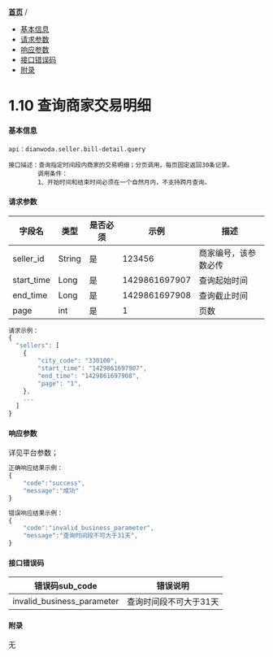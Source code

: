[**首页**](https://open-qa1.dwbops.com/) /


- <a href="#基本信息">基本信息</a>
- <a href="#请求参数">请求参数</a>
- <a href="#响应参数">响应参数</a>
- <a href="#接口错误码">接口错误码</a>
- <a href="#附录">附录</a>


# 1.10 查询商家交易明细

#### 基本信息
```
api：dianwoda.seller.bill-detail.query

接口描述：查询指定时间段内商家的交易明细；分页调用，每页固定返回30条记录。
        调用条件：
        1、开始时间和结束时间必须在一个自然月内，不支持跨月查询。

```

#### 请求参数
字段名 | 类型 | 是否必须 | 示例 | 描述
---|---|---|---|---
seller_id|String|是|123456|商家编号，该参数必传
start_time|Long|是|1429861697907|查询起始时间
end_time|Long|是|1429861697908|查询截止时间
page|int|是|1|页数

```javascript
请求示例：
{
  "sellers": [
    {
        "city_code": "330100",
        "start_time": "1429861697907",
        "end_time": "1429861697908",
        "page": "1",
    },
    ...
  ]
}
```

#### 响应参数
详见平台参数；

```javascript
正确响应结果示例：
{
	"code":"success",
	"message":"成功"
}
```

```javascript
错误响应结果示例：
{
	"code":"invalid_business_parameter",
	"message":"查询时间段不可大于31天",
}
```

#### 接口错误码
错误码sub_code | 错误说明
---|---
invalid_business_parameter|查询时间段不可大于31天


#### 附录
无